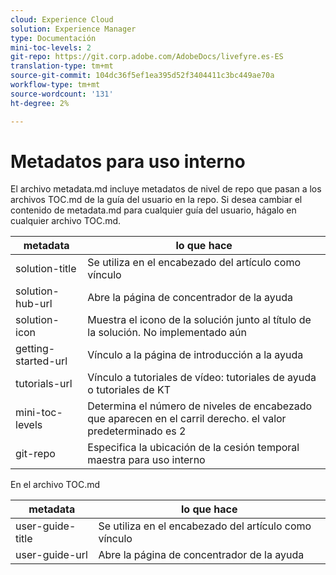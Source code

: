 ```yaml
---
cloud: Experience Cloud
solution: Experience Manager
type: Documentación
mini-toc-levels: 2
git-repo: https://git.corp.adobe.com/AdobeDocs/livefyre.es-ES
translation-type: tm+mt
source-git-commit: 104dc36f5ef1ea395d52f3404411c3bc449ae70a
workflow-type: tm+mt
source-wordcount: '131'
ht-degree: 2%

---
```



# Metadatos para uso interno

El archivo metadata.md incluye metadatos de nivel de repo que pasan a los archivos TOC.md de la guía del usuario en la repo. Si desea cambiar el contenido de metadata.md para cualquier guía del usuario, hágalo en cualquier archivo TOC.md.

| metadata | lo que hace |
|--- |--- |
| solution-title | Se utiliza en el encabezado del artículo como vínculo |
| solution-hub-url | Abre la página de concentrador de la ayuda |
| solution-icon | Muestra el icono de la solución junto al título de la solución. No implementado aún |
| getting-started-url | Vínculo a la página de introducción a la ayuda |
| tutorials-url | Vínculo a tutoriales de vídeo: tutoriales de ayuda o tutoriales de KT |
| mini-toc-levels | Determina el número de niveles de encabezado que aparecen en el carril derecho. el valor predeterminado es 2 |
| git-repo | Especifica la ubicación de la cesión temporal maestra para uso interno |

En el archivo TOC.md

| metadata | lo que hace |
|--- |--- |
| user-guide-title | Se utiliza en el encabezado del artículo como vínculo |
| user-guide-url | Abre la página de concentrador de la ayuda |
